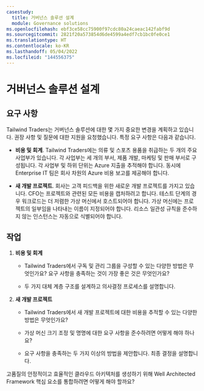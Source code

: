 ```yaml
---
casestudy:
  title: 거버넌스 솔루션 설계
  module: Governance solutions
ms.openlocfilehash: ebf3ce58cc75900f97cdc80a24caeac142fabf9d
ms.sourcegitcommit: 2821f20a573854d6de4599a4edf7cb1bc0fe0ce1
ms.translationtype: HT
ms.contentlocale: ko-KR
ms.lasthandoff: 05/04/2022
ms.locfileid: "144556375"
---
```

# <a name="design-a-governance-solution"></a>거버넌스 솔루션 설계

## <a name="requirements"></a>요구 사항

Tailwind Traders는 거버넌스 솔루션에 대한 몇 가지 중요한 변경을 계획하고 있습니다. 권장 사항 및 질문에 대한 지원을 요청했습니다. 특정 요구 사항은 다음과 같습니다.

* **비용 및 회계**. Tailwind Traders에는 의류 및 스포츠 용품을 취급하는 두 개의 주요 사업부가 있습니다. 각 사업부는 세 개의 부서, 제품 개발, 마케팅 및 판매 부서로 구성됩니다. 각 사업부 및 하위 단위는 Azure 지출을 추적해야 합니다. 동시에 Enterprise IT 팀은 회사 차원의 Azure 비용 보고를 제공해야 합니다.

* **새 개발 프로젝트**. 회사는 고객 피드백을 위한 새로운 개발 프로젝트를 가지고 있습니다. CFO는 프로젝트와 관련된 모든 비용을 캡처하려고 합니다. 테스트 단계의 경우 워크로드는 더 저렴한 가상 머신에서 호스트되어야 합니다. 가상 머신에는 프로젝트의 일부임을 나타내는 이름이 지정되어야 합니다. 리소스 일관성 규칙을 준수하지 않는 인스턴스는 자동으로 식별되어야 합니다.

## <a name="tasks"></a>작업

1. **비용 및 회계** 

    * Tailwind Traders에서 구독 및 관리 그룹을 구성할 수 있는 다양한 방법은 무엇인가요? 요구 사항을 충족하는 것이 가장 좋은 것은 무엇인가요? 

    * 두 가지 대체 계층 구조를 설계하고 의사결정 프로세스를 설명합니다.

2. **새 개발 프로젝트** 

    * Tailwind Traders에서 새 개발 프로젝트에 대한 비용을 추적할 수 있는 다양한 방법은 무엇인가요?

    * 가상 머신 크기 조정 및 명명에 대한 요구 사항을 준수하려면 어떻게 해야 하나요? 

    * 요구 사항을 충족하는 두 가지 이상의 방법을 제안합니다. 최종 결정을 설명합니다. 

고품질의 안정적이고 효율적인 클라우드 아키텍처를 생성하기 위해 Well Architected Framework 핵심 요소를 통합하려면 어떻게 해야 할까요?

